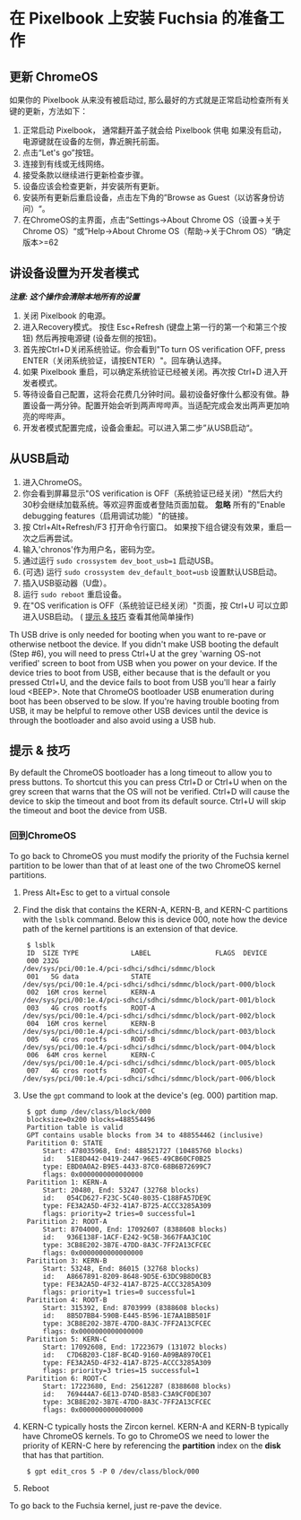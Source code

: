 # 在 Pixelbook 上安装 Fuchsia 的准备工作

## 更新 ChromeOS

如果你的 Pixelbook 从来没有被启动过, 那么最好的方式就是正常启动检查所有关键的更新，方法如下：

1. 正常启动 Pixelbook， 通常翻开盖子就会给 Pixelbook 供电
如果没有启动， 电源键就在设备的左侧，靠近腕托前面。
2. 点击“Let's go”按钮。
3. 连接到有线或无线网络。
4. 接受条款以继续进行更新检查步骤。
5. 设备应该会检查更新，并安装所有更新。
6. 安装所有更新后重启设备，点击左下角的”Browse as Guest（以访客身份访问）“。
7. 在ChromeOS的主界面，点击”Settings->About Chrome OS（设置->关于Chrome OS）“或”Help->About Chrome
OS（帮助->关于Chrom OS）“确定版本&gt;=62

## 讲设备设置为开发者模式
***注意: 这个操作会清除本地所有的设置***

1. 关闭 Pixelbook 的电源。
2. 进入Recovery模式。
按住 Esc+Refresh (键盘上第一行的第一个和第三个按钮)
然后再按电源键 (设备左侧的按钮)。
3. 首先按Ctrl+D关闭系统验证。你会看到"To turn OS verification OFF, press ENTER（关闭系统验证，请按ENTER）"。回车确认选择。
4. 如果 Pixelbook 重启，可以确定系统验证已经被关闭。再次按 Ctrl+D 进入开发者模式。
5. 等待设备自己配置，这将会花费几分钟时间。最初设备好像什么都没有做。静置设备一两分钟。配置开始会听到两声哔哔声。当适配完成会发出两声更加响亮的哔哔声。
6. 开发者模式配置完成，设备会重起。可以进入第二步”从USB启动“。

## 从USB启动

1. 进入ChromeOS。
2. 你会看到屏幕显示"OS verification is OFF（系统验证已经关闭）"然后大约30秒会继续加载系统。等欢迎界面或者登陆页面加载。 **忽略** 所有的"Enable debugging features（启用调试功能）"的链接。
3. 按 Ctrl+Alt+Refresh/F3 打开命令行窗口。 如果按下组合键没有效果，重启一次之后再尝试。
4. 输入'chronos'作为用户名，密码为空。
5. 通过运行 `sudo crossystem dev_boot_usb=1` 启动USB。
6. (可选) 运行 `sudo crossystem dev_default_boot=usb` 设置默认USB启动。
7. 插入USB驱动器（U盘）。
8. 运行 `sudo reboot` 重启设备。
9. 在"OS verification is OFF（系统验证已经关闭）"页面，按 Ctrl+U 可以立即进入USB启动。 ( [提示 & 技巧](#提示-&-技巧) 查看其他简单操作)

Th USB drive is only needed for booting when you want to re-pave or otherwise
netboot the device. If you didn't make USB booting the default (Step #6), you
will need to press Ctrl+U at the grey 'warning OS-not verified' screen to boot
from USB when you power on your device. If the device tries to boot from USB,
either because that is the default or you pressed Ctrl+U, and the device fails
to boot from USB you'll hear a fairly loud &lt;BEEP&gt;. Note that ChromeOS
bootloader USB enumeration during boot has been observed to be slow. If you're
having trouble booting from USB, it may be helpful to remove other USB devices
until the device is through the bootloader and also avoid using a USB hub.

## 提示 & 技巧

By default the ChromeOS bootloader has a long timeout to allow you to press
buttons. To shortcut this you can press Ctrl+D or Ctrl+U when on the grey screen
that warns that the OS will not be verified. Ctrl+D will cause the device to
skip the timeout and boot from its default source. Ctrl+U will skip the timeout
and boot the device from USB.

### 回到ChromeOS

To go back to ChromeOS you must modify the priority of the Fuchsia kernel
partition to be lower than that of at least one of the two ChromeOS kernel
partitions.

1. Press Alt+Esc to get to a virtual console
2. Find the disk that contains the KERN-A, KERN-B, and KERN-C partitions with
the `lsblk` command. Below this is device 000, note how the device path of the
kernel partitions is an extension of that device.

        $ lsblk
        ID  SIZE TYPE             LABEL                FLAGS  DEVICE
        000 232G                                              /dev/sys/pci/00:1e.4/pci-sdhci/sdhci/sdmmc/block
        001   5G data             STATE                       /dev/sys/pci/00:1e.4/pci-sdhci/sdhci/sdmmc/block/part-000/block
        002  16M cros kernel      KERN-A                      /dev/sys/pci/00:1e.4/pci-sdhci/sdhci/sdmmc/block/part-001/block
        003   4G cros rootfs      ROOT-A                      /dev/sys/pci/00:1e.4/pci-sdhci/sdhci/sdmmc/block/part-002/block
        004  16M cros kernel      KERN-B                      /dev/sys/pci/00:1e.4/pci-sdhci/sdhci/sdmmc/block/part-003/block
        005   4G cros rootfs      ROOT-B                      /dev/sys/pci/00:1e.4/pci-sdhci/sdhci/sdmmc/block/part-004/block
        006  64M cros kernel      KERN-C                      /dev/sys/pci/00:1e.4/pci-sdhci/sdhci/sdmmc/block/part-005/block
        007   4G cros rootfs      ROOT-C                      /dev/sys/pci/00:1e.4/pci-sdhci/sdhci/sdmmc/block/part-006/block
3. Use the `gpt` command to look at the device's (eg. 000) partition map.

        $ gpt dump /dev/class/block/000
        blocksize=0x200 blocks=488554496
        Partition table is valid
        GPT contains usable blocks from 34 to 488554462 (inclusive)
        Paritition 0: STATE
            Start: 478035968, End: 488521727 (10485760 blocks)
            id:   51E8D442-0419-2447-96E5-49CB60CF0B25
            type: EBD0A0A2-B9E5-4433-87C0-68B6B72699C7
            flags: 0x0000000000000000
        Paritition 1: KERN-A
            Start: 20480, End: 53247 (32768 blocks)
            id:   054CD627-F23C-5C40-8035-C188FA57DE9C
            type: FE3A2A5D-4F32-41A7-B725-ACCC3285A309
            flags: priority=2 tries=0 successful=1
        Paritition 2: ROOT-A
            Start: 8704000, End: 17092607 (8388608 blocks)
            id:   936E138F-1ACF-E242-9C5B-3667FAA3C10C
            type: 3CB8E202-3B7E-47DD-8A3C-7FF2A13CFCEC
            flags: 0x0000000000000000
        Paritition 3: KERN-B
            Start: 53248, End: 86015 (32768 blocks)
            id:   A8667891-8209-8648-9D5E-63DC9B8D0CB3
            type: FE3A2A5D-4F32-41A7-B725-ACCC3285A309
            flags: priority=1 tries=0 successful=1
        Paritition 4: ROOT-B
            Start: 315392, End: 8703999 (8388608 blocks)
            id:   8B5D7BB4-590B-E445-B596-1E7AA1BB501F
            type: 3CB8E202-3B7E-47DD-8A3C-7FF2A13CFCEC
            flags: 0x0000000000000000
        Paritition 5: KERN-C
            Start: 17092608, End: 17223679 (131072 blocks)
            id:   C7D6B203-C18F-BC4D-9160-A09BA8970CE1
            type: FE3A2A5D-4F32-41A7-B725-ACCC3285A309
            flags: priority=3 tries=15 successful=1
        Paritition 6: ROOT-C
            Start: 17223680, End: 25612287 (8388608 blocks)
            id:   769444A7-6E13-D74D-B583-C3A9CF0DE307
            type: 3CB8E202-3B7E-47DD-8A3C-7FF2A13CFCEC
            flags: 0x0000000000000000
4. KERN-C typically hosts the Zircon kernel. KERN-A and KERN-B typically have
ChromeOS kernels. To go to ChromeOS we need to lower the priority of KERN-C
here by referencing the **partition** index on the **disk** that has that
partition.

        $ gpt edit_cros 5 -P 0 /dev/class/block/000
5. Reboot

To go back to the Fuchsia kernel, just re-pave the device.
